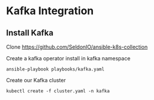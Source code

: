 # Kafka Integration

## Install Kafka

Clone https://github.com/SeldonIO/ansible-k8s-collection

Create a kafka operator install in kafka namespace

```
ansible-playbook playbooks/kafka.yaml
```

Create our Kafka cluster

```
kubectl create -f cluster.yaml -n kafka
```

